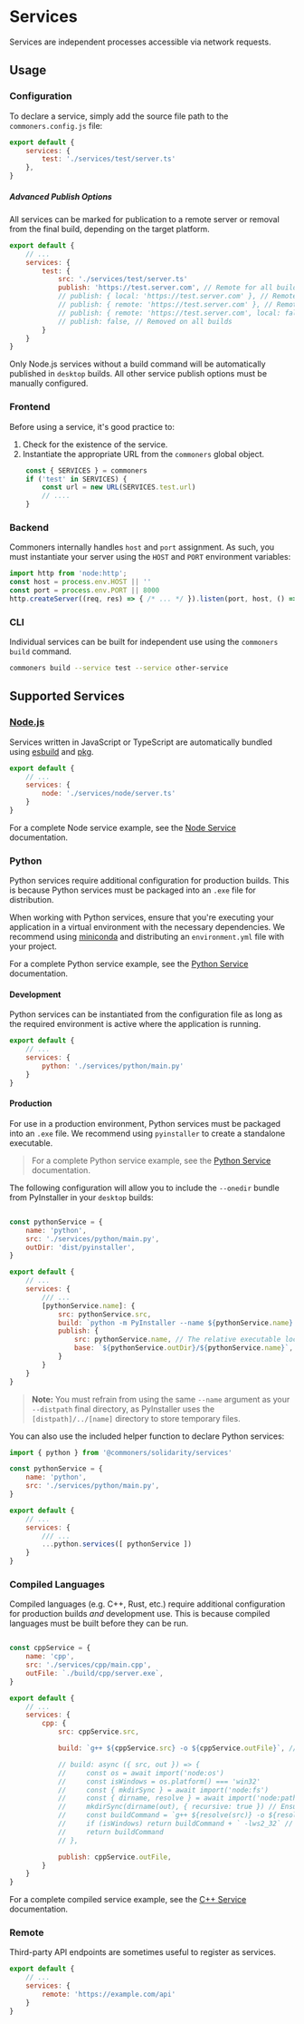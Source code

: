 # Services
Services are independent processes accessible via network requests.

## Usage
### Configuration
To declare a service, simply add the source file path to the `commoners.config.js` file:
```js
export default {
    services: {
        test: './services/test/server.ts'
    },
}
```
##### Advanced Publish Options
All services can be marked for publication to a remote server or removal from the final build, depending on the target platform.

```js
export default {
    // ...
    services: {
        test: {
            src: './services/test/server.ts'
            publish: 'https://test.server.com', // Remote for all builds
            // publish: { local: 'https://test.server.com' }, // Remote for local builds (desktop). Removed on remote builds (web, mobile)
            // publish: { remote: 'https://test.server.com' }, // Remote for remote builds (web, mobile). Local for local builds (desktop)
            // publish: { remote: 'https://test.server.com', local: false }, // Remote for remote builds (web, mobile). Removed on local builds (desktop)
            // publish: false, // Removed on all builds
        }
    }
}
```

Only Node.js services without a build command will be automatically published in `desktop` builds. All other service publish options must be manually configured.

### Frontend
Before using a service, it's good practice to:
1. Check for the existence of the service.
2. Instantiate the appropriate URL from the `commoners` global object.

```js
    const { SERVICES } = commoners
    if ('test' in SERVICES) {
        const url = new URL(SERVICES.test.url)
        // ....
    }
```

### Backend
Commoners internally handles `host` and `port` assignment. As such, you must instantiate your server using the `HOST` and `PORT` environment variables:

```js
import http from 'node:http';
const host = process.env.HOST || ''
const port = process.env.PORT || 8000
http.createServer((req, res) => { /* ... */ }).listen(port, host, () => console.log(`Server running at http://${host}:${port}/`));
```

### CLI
Individual services can be built for independent use using the `commoners build` command.
    
```bash
commoners build --service test --service other-service
```

## Supported Services

### [Node.js](https://nodejs.org)
Services written in JavaScript or TypeScript are automatically bundled using [esbuild](https://esbuild.github.io) and [pkg](https://www.npmjs.com/package/pkg).

```js
export default {
    // ...
    services: {
        node: './services/node/server.ts'
    }
}
```

For a complete Node service example, see the [Node Service](./node.md) documentation.


### Python
Python services require additional configuration for production builds. This is because Python services must be packaged into an `.exe` file for distribution.

When working with Python services, ensure that you're executing your application in a virtual environment with the necessary dependencies. We recommend using [miniconda](https://docs.conda.io/en/latest/miniconda.html) and distributing an `environment.yml` file with your project.

For a complete Python service example, see the [Python Service](./python.md) documentation.

#### Development
Python services can be instantiated from the configuration file as long as the required environment is active where the application is running.

```js
export default {
    // ...
    services: {
        python: './services/python/main.py'
    }
}
```

#### Production
For use in a production environment, Python services must be packaged into an `.exe` file. We recommend using `pyinstaller` to create a standalone executable.

> For a complete Python service example, see the [Python Service](./python.md) documentation.

The following configuration will allow you to include the `--onedir` bundle from PyInstaller in your `desktop` builds:

```js

const pythonService = {
    name: 'python',
    src: './services/python/main.py',
    outDir: 'dist/pyinstaller',
}

export default {
    // ...
    services: {
        /// ...
        [pythonService.name]: {
            src: pythonService.src,
            build: `python -m PyInstaller --name ${pythonService.name} --onedir --clean ${pythonService.src} --distpath ${pythonService.outDir}`,
            publish: {
                src: pythonService.name, // The relative executable location in the base directory
                base: `${pythonService.outDir}/${pythonService.name}`, // The base directory to copy
            }
        }
    }
}
```

> **Note:** You must refrain from using the same `--name` argument as your `--distpath` final directory, as PyInstaller uses the `[distpath]/../[name]` directory to store temporary files.

You can also use the included helper function to declare Python services:

```js
import { python } from '@commoners/solidarity/services'

const pythonService = {
    name: 'python',
    src: './services/python/main.py',
}

export default {
    // ...
    services: {
        /// ...
        ...python.services([ pythonService ])
    }
}
```

### Compiled Languages
Compiled languages (e.g. C++, Rust, etc.) require additional configuration for production builds _and_ development use. This is because compiled languages must be built before they can be run.

```js

const cppService = {
    name: 'cpp',
    src: './services/cpp/main.cpp',
    outFile: `./build/cpp/server.exe`,
}

export default {
    // ...
    services: {
        cpp: {
            src: cppService.src,

            build: `g++ ${cppService.src} -o ${cppService.outFile}`, // Simple version

            // build: async ({ src, out }) => {
            //     const os = await import('node:os')
            //     const isWindows = os.platform() === 'win32'
            //     const { mkdirSync } = await import('node:fs')
            //     const { dirname, resolve } = await import('node:path')
            //     mkdirSync(dirname(out), { recursive: true }) // Ensure base and asset output directory exists
            //     const buildCommand = `g++ ${resolve(src)} -o ${resolve(out)} -std=c++11`
            //     if (isWindows) return buildCommand + ` -lws2_32` // Windows requires additional linking
            //     return buildCommand
            // },

            publish: cppService.outFile,
        }
    }
}
```

For a complete compiled service example, see the [C++ Service](./cpp.md) documentation.

### Remote
Third-party API endpoints are sometimes useful to register as services.

```js
export default {
    // ...
    services: {
        remote: 'https://example.com/api'
    }
}
```

